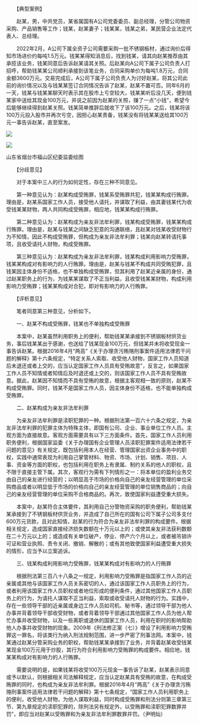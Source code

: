 　　【典型案例】

　　赵某，男，中共党员，某省属国有A公司党委委员、副总经理，分管公司物资采购、产品销售等工作；钱某，赵某妻子；钱某某，钱某之弟，某民营企业法定代表人、总经理。

　　2022年2月，A公司下属全资子公司需要采购一批不锈钢板材，通过询价后得知市场进价约每吨1.5万元。钱某某得知消息后，找到钱某，请其向赵某推荐由其承揽该业务，钱某同意后告诉赵某请其关照。后赵某向A公司下属子公司负责人打招呼，帮助钱某某公司顺利承接到该笔业务，合同采购单价为每吨1.8万元，合同金额3600万元。交易完成后，A公司下属子公司负责人为讨好赵某，将其公司此前的询价情况以及与钱某某签订合同情况告诉了赵某，赵某不置可否。同年6月的一天，钱某与钱某某聊天时表示其在股市上亏空较大，钱某某听后没几天，便到钱某家中送给其现金100万元，并说之前因为赵某的关照，赚了一点“小钱”，希望今后能够继续得到赵某关照。钱某简单推辞后就收下了该100万元。之后，钱某将该100万元投入股市并再次亏空，因担心赵某责备，钱某没有将钱某某送给其100万元一事告诉赵某，直至案发。

![](https://www.ccdi.gov.cn/hdjln/ywtt/202304/W020230428462837289521.jpeg)

![](https://www.ccdi.gov.cn/hdjln/ywtt/202304/W020230428462837346525.jpeg)

山东省烟台市福山区纪委监委绘图

　　【分歧意见】

　　对于本案中三人的行为如何定性，存在三种不同意见。

　　第一种意见认为：赵某构成受贿罪，钱某系受贿罪共犯，钱某某构成行贿罪。理由是，赵某系国家工作人员，接受他人请托，并谋取了利益，由其妻钱某代为收受钱某某财物，两人共同构成受贿罪，相应地，钱某某构成行贿罪。

　　第二种意见认为：赵某构成为亲友非法牟利罪，钱某构成受贿罪，钱某某构成行贿罪。理由是，赵某与钱某之间缺乏犯意的沟通联络，且赵某对钱某收受财物行为不知情，因此不构成受贿罪，但构成为亲友非法牟利罪；钱某向赵某转请托事项，且收受请托人财物，构成受贿罪。

　　第三种意见认为：赵某构成为亲友非法牟利罪，钱某构成利用影响力受贿罪，钱某某构成对有影响力的人行贿罪。理由是，赵某与钱某不构成共同受贿犯罪，且钱某因主体身份不适格，也不单独构成受贿罪，但其利用了赵某近亲属的身份，通过赵某职务上的行为，为钱某某谋取了不正当利益，且收受钱某某财物，构成利用影响力受贿罪；钱某某构成对合犯，即对有影响力的人行贿罪。

　　【评析意见】

　　笔者同意第三种意见，分析如下。

　　一、赵某不构成受贿罪，钱某也不单独构成受贿罪

　　本案中，赵某虽然利用职务上的便利，帮助钱某某承接到不锈钢板材供货业务，事后钱某某出于感谢，也送给了钱某现金100万元，但钱某并未将收受现金一事告诉赵某。根据2016年4月“两高”《关于办理贪污贿赂刑事案件适用法律若干问题的解释》第十六条规定，“特定关系人索取、收受他人财物，国家工作人员知道后未退还或者上交的，应当认定国家工作人员具有受贿故意”，反言之，如果国家工作人员不知情或者知情后及时退还或上交的，则该国家工作人员不具有受贿故意。据此，赵某因不知情而不具有受贿的故意，根据主客观相一致的原则，赵某不构成受贿罪。同时，钱某不是国家工作人员，因主体身份不适格，也不能单独构成受贿罪。

　　二、赵某构成为亲友非法牟利罪

　　为亲友非法牟利罪是渎职犯罪的一种。根据刑法第一百六十六条之规定，为亲友非法牟利罪的犯罪主体为特殊主体，即国有公司、企业、事业单位工作人员。主观方面为直接故意。客观方面需要具有以下三方面条件。首先，国家工作人员利用职务便利，根据国家监委《关于办理国有企业管理人员渎职犯罪案件适用法律若干问题的意见》有关规定，既包括利用本人在经营、管理国家出资企业事务中的职权，实践中通常表现为利用自己掌管材料、物资、市场、计划、销售、项目、人事、资金等方面的职权，也包括利用在职务上有隶属、制约关系的他人的职权，且不限于直接主管下属。其次，客观行为需有下列情形之一：将本单位的盈利业务交由自己的亲友进行经营的；以明显高于市场的价格向自己的亲友经营管理的单位采购商品或者以明显低于市场的价格向自己的亲友经营管理的单位销售商品的；向自己的亲友经营管理的单位采购不合格商品的。再次，致使国家利益遭受重大损失。

　　本案中，赵某符合主体要件，其利用自己分管物资采购的职务便利，帮助钱某某承接到了不锈钢板材供货业务，并造成了自己所在的国有公司下属子公司多支付600万元货款，且对此知情，赵某的行为符合为亲友非法牟利罪的构成要件。根据相关规定，造成国家直接经济损失数额在十万元以上的；或使其亲友非法获利数额在二十万元以上的；或造成有关单位破产，停业、停产六个月以上，或者被吊销许可证和营业执照、责令关闭、撤销、解散的；或有其他致使国家利益遭受重大损失的情形，应当予以立案追诉。

　　三、钱某构成利用影响力受贿罪，钱某某构成对有影响力的人行贿罪

　　根据刑法第三百八十八条之一规定，利用影响力受贿罪是指国家工作人员的近亲属或其他与该国家工作人员关系密切的人，通过该国家工作人员职务上的行为，或者利用该国家工作人员职权或者地位形成的便利条件，通过其他国家工作人员职务上的行为，为请托人谋取不正当利益，索取或收受请托人财物的行为。实践中，存在一些领导干部的近亲属或身边工作人员如司机、秘书等，通过领导干部为他人办事并背着领导干部收受财物，或者背着领导干部通过其他国家工作人员为他人帮忙办事并收受财物，以及一些离职或退休的国家工作人员，利用在职时的影响帮助他人办事并收受财物的现象。2009年《刑法修正案（七）》增设了利用影响力受贿罪这一罪名，将该类行为纳入刑法规制范围，进一步严密了刑事法网。本案中，钱某通过赵某分管采购业务的职权，帮助钱某某承接到了业务，并背着赵某收受钱某某现金100万元用于炒股，其行为符合利用影响力受贿罪的构成要件。相应地，钱某某构成对有影响力的人行贿罪。

　　需要说明的是，如果钱某将收受100万元现金一事告诉了赵某，赵某表示同意或予以默认，则根据相关司法解释规定，应当认定赵某具有受贿的故意，在构成受贿罪的同时，也构成为亲友非法牟利罪。根据2016年4月“两高”《关于办理贪污贿赂刑事案件适用法律若干问题的解释》第十七条规定，“国家工作人员利用职务上的便利，收受他人财物，为他人谋取利益，同时构成受贿罪和刑法分则第三章第三节、第九章规定的渎职犯罪的，除刑法另有规定外，以受贿罪和渎职犯罪数罪并罚”，即应当对赵某以受贿罪和为亲友非法牟利罪数罪并罚。（尹明灿）